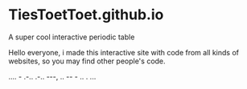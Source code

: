 # TiesToetToet.github.io
A super cool interactive periodic table

Hello everyone, i made this interactive site with code from all kinds of websites, so you may find other people's code.

.... - .-.. .-.. ---, .. -- - .. . ...
